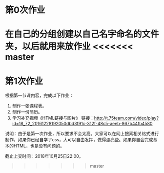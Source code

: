 ﻿# 第0次作业
在自己的分组创建以自己名字命名的文件夹，以后就用来放作业
<<<<<<< master
=======

# 第1次作业
根据第一节课内容，完成以下作业：

1. 制作一张课程表。
2. 制作一份简历。
3. 学习补充视频《HTML链接与图片》 链接：http://t.75team.com/video/play?id=18_72_20161228192050dbd3f91c-312f-48c5-aeeb-867b44fb4580

说明：由于是第一次作业，所以要求不会太高。大家可以在网上搜索相关格式进行制作，如果你已经自学了css，大可以自由发挥，做得漂亮些。如果你自会完成基本的HTML，也是没有问题的。

截止上交时间：2018年10月25日22:00。
>>>>>>> master
